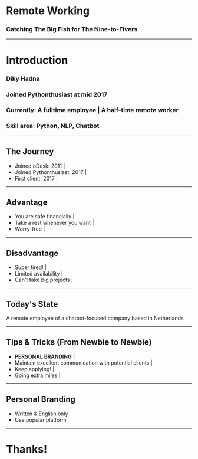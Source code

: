 # Remote Working

### Catching The Big Fish for The Nine-to-Fivers

---

# Introduction


### Diky Hadna
### Joined Pythonthusiast at mid 2017
### Currently: A fulltime employee | A half-time remote worker
### Skill area: Python, NLP, Chatbot

---

## The Journey

- Joined oDesk: 2011 |
- Joined Pythonthusiast: 2017 |
- First client: 2017 |

---

## Advantage

- You are safe financially |
- Take a rest whenever you want |
- Worry-free |

---

## Disadvantage

- Super tired! |
- Limited availability |
- Can't take big projects |

---

## Today's State

A remote employee of a chatbot-focused company based in Netherlands

---

## Tips & Tricks (From Newbie to Newbie)

- **PERSONAL BRANDING** |
- Maintain excellent communication with potential clients |
- Keep applying! |
- Going extra miles |

---

## Personal Branding

- Written & English only
- Use popular platform

---

# Thanks!